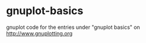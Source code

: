 gnuplot-basics
==============

gnuplot code for the entries under "gnuplot basics" on http://www.gnuplotting.org
